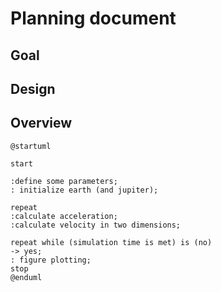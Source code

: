 # Planning document


## Goal


## Design



## Overview
```plantuml
@startuml

start

:define some parameters;
: initialize earth (and jupiter);

repeat
:calculate acceleration;
:calculate velocity in two dimensions;

repeat while (simulation time is met) is (no)
-> yes;
: figure plotting;
stop
@enduml

```
